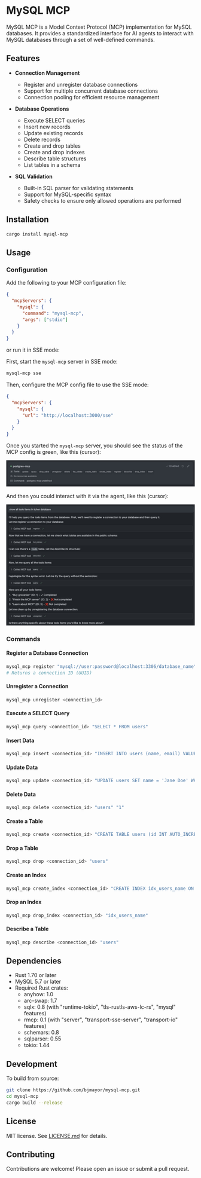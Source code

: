 # MySQL MCP

MySQL MCP is a Model Context Protocol (MCP) implementation for MySQL databases. It provides a standardized interface for AI agents to interact with MySQL databases through a set of well-defined commands.

## Features

- **Connection Management**
  - Register and unregister database connections
  - Support for multiple concurrent database connections
  - Connection pooling for efficient resource management

- **Database Operations**
  - Execute SELECT queries
  - Insert new records
  - Update existing records
  - Delete records
  - Create and drop tables
  - Create and drop indexes
  - Describe table structures
  - List tables in a schema

- **SQL Validation**
  - Built-in SQL parser for validating statements
  - Support for MySQL-specific syntax
  - Safety checks to ensure only allowed operations are performed

## Installation

```bash
cargo install mysql-mcp
```

## Usage

### Configuration

Add the following to your MCP configuration file:

```json
{
  "mcpServers": {
    "mysql": {
      "command": "mysql-mcp",
      "args": ["stdio"]
    }
  }
}
```

or run it in SSE mode:

First, start the `mysql-mcp` server in SSE mode:

```bash
mysql-mcp sse
```

Then, configure the MCP config file to use the SSE mode:

```json
{
  "mcpServers": {
    "mysql": {
      "url": "http://localhost:3000/sse"
    }
  }
}
```

Once you started the `mysql-mcp` server, you should see the status of the MCP config is green, like this (cursor):

![mcp-status](./docs/images/mcp-status.jpg)

And then you could interact with it via the agent, like this (cursor):

![mcp](./docs/images/mcp.jpg)

### Commands

#### Register a Database Connection

```bash
mysql_mcp register "mysql://user:password@localhost:3306/database_name"
# Returns a connection ID (UUID)
```

#### Unregister a Connection

```bash
mysql_mcp unregister <connection_id>
```

#### Execute a SELECT Query

```bash
mysql_mcp query <connection_id> "SELECT * FROM users"
```

#### Insert Data

```bash
mysql_mcp insert <connection_id> "INSERT INTO users (name, email) VALUES ('John Doe', 'john.doe@example.com')"
```

#### Update Data

```bash
mysql_mcp update <connection_id> "UPDATE users SET name = 'Jane Doe' WHERE id = 1"
```

#### Delete Data

```bash
mysql_mcp delete <connection_id> "users" "1"
```

#### Create a Table

```bash
mysql_mcp create <connection_id> "CREATE TABLE users (id INT AUTO_INCREMENT PRIMARY KEY, name VARCHAR(255), email VARCHAR(255))"
```

#### Drop a Table

```bash
mysql_mcp drop <connection_id> "users"
```

#### Create an Index

```bash
mysql_mcp create_index <connection_id> "CREATE INDEX idx_users_name ON users (name)"
```

#### Drop an Index

```bash
mysql_mcp drop_index <connection_id> "idx_users_name"
```

#### Describe a Table

```bash
mysql_mcp describe <connection_id> "users"
```

## Dependencies

- Rust 1.70 or later
- MySQL 5.7 or later
- Required Rust crates:
  - anyhow: 1.0
  - arc-swap: 1.7
  - sqlx: 0.8 (with "runtime-tokio", "tls-rustls-aws-lc-rs", "mysql" features)
  - rmcp: 0.1 (with "server", "transport-sse-server", "transport-io" features)
  - schemars: 0.8
  - sqlparser: 0.55
  - tokio: 1.44

## Development

To build from source:

```bash
git clone https://github.com/bjmayor/mysql-mcp.git
cd mysql-mcp
cargo build --release
```

## License

MIT license. See [LICENSE.md](LICENSE.md) for details.

## Contributing

Contributions are welcome! Please open an issue or submit a pull request.
